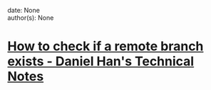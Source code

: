 
date: None  
author(s): None  

# [How to check if a remote branch exists - Daniel Han's Technical Notes](https://sites.google.com/site/xiangyangsite/home/technical-tips/software-development/git/how-to-check-if-a-remote-branch-exists)




